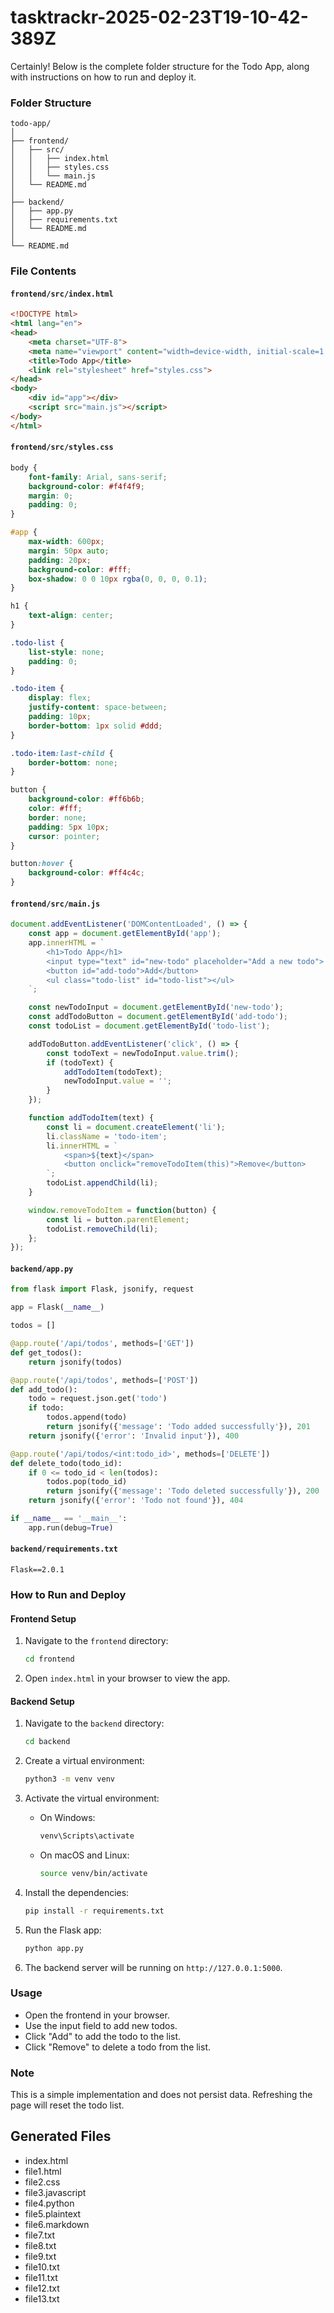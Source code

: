 # tasktrackr-2025-02-23T19-10-42-389Z

Certainly! Below is the complete folder structure for the Todo App, along with instructions on how to run and deploy it.

### Folder Structure

```
todo-app/
│
├── frontend/
│   ├── src/
│   │   ├── index.html
│   │   ├── styles.css
│   │   └── main.js
│   └── README.md
│
├── backend/
│   ├── app.py
│   ├── requirements.txt
│   └── README.md
│
└── README.md
```

### File Contents

#### `frontend/src/index.html`
```html
<!DOCTYPE html>
<html lang="en">
<head>
    <meta charset="UTF-8">
    <meta name="viewport" content="width=device-width, initial-scale=1.0">
    <title>Todo App</title>
    <link rel="stylesheet" href="styles.css">
</head>
<body>
    <div id="app"></div>
    <script src="main.js"></script>
</body>
</html>
```

#### `frontend/src/styles.css`
```css
body {
    font-family: Arial, sans-serif;
    background-color: #f4f4f9;
    margin: 0;
    padding: 0;
}

#app {
    max-width: 600px;
    margin: 50px auto;
    padding: 20px;
    background-color: #fff;
    box-shadow: 0 0 10px rgba(0, 0, 0, 0.1);
}

h1 {
    text-align: center;
}

.todo-list {
    list-style: none;
    padding: 0;
}

.todo-item {
    display: flex;
    justify-content: space-between;
    padding: 10px;
    border-bottom: 1px solid #ddd;
}

.todo-item:last-child {
    border-bottom: none;
}

button {
    background-color: #ff6b6b;
    color: #fff;
    border: none;
    padding: 5px 10px;
    cursor: pointer;
}

button:hover {
    background-color: #ff4c4c;
}
```

#### `frontend/src/main.js`
```javascript
document.addEventListener('DOMContentLoaded', () => {
    const app = document.getElementById('app');
    app.innerHTML = `
        <h1>Todo App</h1>
        <input type="text" id="new-todo" placeholder="Add a new todo">
        <button id="add-todo">Add</button>
        <ul class="todo-list" id="todo-list"></ul>
    `;

    const newTodoInput = document.getElementById('new-todo');
    const addTodoButton = document.getElementById('add-todo');
    const todoList = document.getElementById('todo-list');

    addTodoButton.addEventListener('click', () => {
        const todoText = newTodoInput.value.trim();
        if (todoText) {
            addTodoItem(todoText);
            newTodoInput.value = '';
        }
    });

    function addTodoItem(text) {
        const li = document.createElement('li');
        li.className = 'todo-item';
        li.innerHTML = `
            <span>${text}</span>
            <button onclick="removeTodoItem(this)">Remove</button>
        `;
        todoList.appendChild(li);
    }

    window.removeTodoItem = function(button) {
        const li = button.parentElement;
        todoList.removeChild(li);
    };
});
```

#### `backend/app.py`
```python
from flask import Flask, jsonify, request

app = Flask(__name__)

todos = []

@app.route('/api/todos', methods=['GET'])
def get_todos():
    return jsonify(todos)

@app.route('/api/todos', methods=['POST'])
def add_todo():
    todo = request.json.get('todo')
    if todo:
        todos.append(todo)
        return jsonify({'message': 'Todo added successfully'}), 201
    return jsonify({'error': 'Invalid input'}), 400

@app.route('/api/todos/<int:todo_id>', methods=['DELETE'])
def delete_todo(todo_id):
    if 0 <= todo_id < len(todos):
        todos.pop(todo_id)
        return jsonify({'message': 'Todo deleted successfully'}), 200
    return jsonify({'error': 'Todo not found'}), 404

if __name__ == '__main__':
    app.run(debug=True)
```

#### `backend/requirements.txt`
```plaintext
Flask==2.0.1
```

### How to Run and Deploy

#### Frontend Setup

1. Navigate to the `frontend` directory:
   ```bash
   cd frontend
   ```

2. Open `index.html` in your browser to view the app.

#### Backend Setup

1. Navigate to the `backend` directory:
   ```bash
   cd backend
   ```

2. Create a virtual environment:
   ```bash
   python3 -m venv venv
   ```

3. Activate the virtual environment:

   - On Windows:
     ```bash
     venv\Scripts\activate
     ```

   - On macOS and Linux:
     ```bash
     source venv/bin/activate
     ```

4. Install the dependencies:
   ```bash
   pip install -r requirements.txt
   ```

5. Run the Flask app:
   ```bash
   python app.py
   ```

6. The backend server will be running on `http://127.0.0.1:5000`.

### Usage

- Open the frontend in your browser.
- Use the input field to add new todos.
- Click "Add" to add the todo to the list.
- Click "Remove" to delete a todo from the list.

### Note

This is a simple implementation and does not persist data. Refreshing the page will reset the todo list.

## Generated Files
- index.html
- file1.html
- file2.css
- file3.javascript
- file4.python
- file5.plaintext
- file6.markdown
- file7.txt
- file8.txt
- file9.txt
- file10.txt
- file11.txt
- file12.txt
- file13.txt